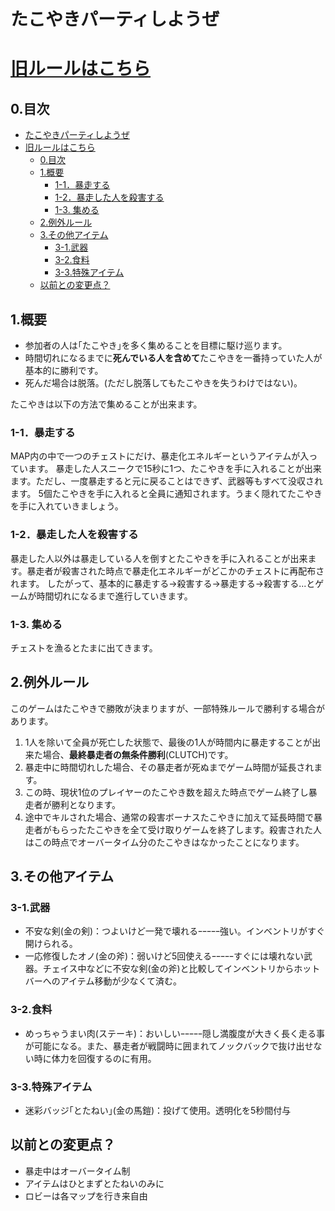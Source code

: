 # たこやきパーティしようぜ
# [旧ルールはこちら](oldREADME.md)
## 0.目次
- [たこやきパーティしようぜ](#たこやきパーティしようぜ)
- [旧ルールはこちら](#旧ルールはこちら)
  - [0.目次](#0目次)
  - [1.概要](#1概要)
    - [1-1．暴走する](#1-1暴走する)
    - [1-2．暴走した人を殺害する](#1-2暴走した人を殺害する)
    - [1-3. 集める](#1-3-集める)
  - [2.例外ルール](#2例外ルール)
  - [3.その他アイテム](#3その他アイテム)
    - [3-1.武器](#3-1武器)
    - [3-2.食料](#3-2食料)
    - [3-3.特殊アイテム](#3-3特殊アイテム)
  - [以前との変更点？](#以前との変更点)

## 1.概要
-   参加者の人は｢たこやき｣を多く集めることを目標に駆け巡ります。
-   時間切れになるまでに**死んでいる人を含めて**たこやきを一番持っていた人が基本的に勝利です。
-   死んだ場合は脱落。(ただし脱落してもたこやきを失うわけではない)。

たこやきは以下の方法で集めることが出来ます。

### 1-1．暴走する
MAP内の中で一つのチェストにだけ、暴走化エネルギーというアイテムが入っています。
暴走した人スニークで15秒に1つ、たこやきを手に入れることが出来ます。ただし、一度暴走すると元に戻ることはできず、武器等もすべて没収されます。
5個たこやきを手に入れると全員に通知されます。うまく隠れてたこやきを手に入れていきましょう。
### 1-2．暴走した人を殺害する
暴走した人以外は暴走している人を倒すとたこやきを手に入れることが出来ます。暴走者が殺害された時点で暴走化エネルギーがどこかのチェストに再配布されます。
したがって、基本的に暴走する→殺害する→暴走する→殺害する...とゲームが時間切れになるまで進行していきます。
### 1-3. 集める
チェストを漁るとたまに出てきます。

## 2.例外ルール
このゲームはたこやきで勝敗が決まりますが、一部特殊ルールで勝利する場合があります。
1. 1人を除いて全員が死亡した状態で、最後の1人が時間内に暴走することが出来た場合、**最終暴走者の無条件勝利**(CLUTCH)です。
2. 暴走中に時間切れした場合、その暴走者が死ぬまでゲーム時間が延長されます。
 1. この時、現状1位のプレイヤーのたこやき数を超えた時点でゲーム終了し暴走者が勝利となります。
 2. 途中でキルされた場合、通常の殺害ボーナスたこやきに加えて延長時間で暴走者がもらったたこやきを全て受け取りゲームを終了します。殺害された人はこの時点でオーバータイム分のたこやきはなかったことになります。


## 3.その他アイテム
### 3-1.武器
- 不安な剣(金の剣)：つよいけど一発で壊れるｰｰｰｰｰ強い。インベントリがすぐ開けられる。
- 一応修復したオノ(金の斧)：弱いけど5回使えるｰｰｰｰｰすぐには壊れない武器。チェイス中などに不安な剣(金の斧)と比較してインベントリからホットバーへのアイテム移動が少なくて済む。
### 3-2.食料
- めっちゃうまい肉(ステーキ)：おいしいｰｰｰｰｰ隠し満腹度が大きく長く走る事が可能になる。また、暴走者が戦闘時に囲まれてノックバックで抜け出せない時に体力を回復するのに有用。
### 3-3.特殊アイテム
- 迷彩バッジ｢とたねい｣(金の馬鎧)：投げて使用。透明化を5秒間付与

## 以前との変更点？
- 暴走中はオーバータイム制
- アイテムはひとまずとたねいのみに
- ロビーは各マップを行き来自由

